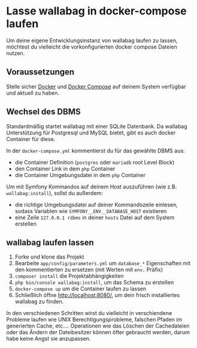 Lasse wallabag in docker-compose laufen
=======================================

Um deine eigene Entwicklungsinstanz von wallabag laufen zu lassen,
möchtest du vielleicht die vorkonfigurierten docker compose Dateien
nutzen.

Voraussetzungen
---------------

Stelle sicher
[Docker](https://docs.docker.com/installation/ubuntulinux/) und [Docker
Compose](https://docs.docker.com/compose/install/) auf deinem System
verfügbar und aktuell zu haben.

Wechsel des DBMS
----------------

Standardmäßig startet wallabag mit einer SQLite Datenbank. Da wallabag
Unterstützung für Postgresql und MySQL bietet, gibt es auch docker
Container für diese.

In der `docker-compose.yml` kommentierst du für das gewählte DBMS aus:

-   die Container Definition (`postgres` oder `mariadb` root Level
    Block)
-   den Container Link in dem `php` Container
-   die Container Umgebungsdatei in dem `php` Container

Um mit Symfony Kommandos auf deinem Host auszuführen (wie z.B.
`wallabag:install`), sollst du außerdem:

-   die richtige Umgebungsdatei auf deiner Kommandozeile einlesen,
    sodass Variablen wie `SYMFONY__ENV__DATABASE_HOST` existieren
-   eine Zeile `127.0.0.1 rdbms` in deiner `hosts` Datei auf dem System
    erstellen

wallabag laufen lassen
----------------------

1.  Forke und klone das Projekt
2.  Bearbeite `app/config/parameters.yml` um `database_*` Eigenschaften
    mit den kommentierten zu ersetzen (mit Werten mit `env.` Präfix)
3.  `composer install` die Projektabhängigkeiten
4.  `php bin/console wallabag:install`, um das Schema zu erstellen
5.  `docker-compose up` um die Container laufen zu lassen
6.  Schließlich öffne <http://localhost:8080/>, um dein frisch
    installiertes wallabag zu finden.

In den verschiedenen Schritten wirst du vielleicht in verschiendene
Probleme laufen wie UNIX Berechtigungsprobleme, falschen Pfaden im
generierten Cache, etc.… Operationen wie das Löschen der Cachedateien
oder das Ändern der Dateibesitzer können öfter gebraucht werden, darum
habe keine Angst sie anzupassen.
